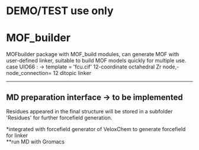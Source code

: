 # DEMO/TEST use only


# MOF_builder
MOFbuilder package with MOF_build modules, can generate MOF with user-defined linker, suitable to build MOF models quickly for multiple use. 
case UIO66 : -> template = 'fcu.cif' 
    12-coordinate octahedral Zr node,- node_connection= 12 
    ditopic linker 



---   
## MD preparation interface -> to be implemented
Residues appeared in the final structure will be stored in a subfolder 'Residues' for further forcefield generation.

*integrated with forcefield generator of VeloxChem to generate forcefield for linker \
**run MD with Gromacs
